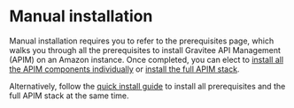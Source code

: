 # Manual installation

Manual installation requires you to refer to the prerequisites page, which walks you through all the prerequisites to install Gravitee API Management (APIM) on an Amazon instance. Once completed, you can elect to [install all the APIM components individually](apim-components-installation.md) or [install the full APIM stack](gravitee-components/).

Alternatively, follow the [quick install guide](full-stack.md) to install all prerequisites and the full APIM stack at the same time.
